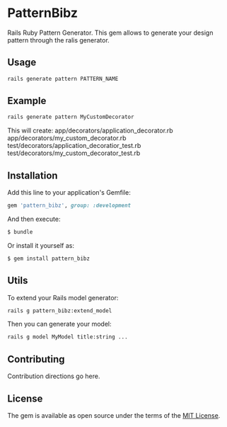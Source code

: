 # PatternBibz
Rails Ruby Pattern Generator.
This gem allows to generate your design pattern through the ralis generator.

## Usage
```bash
rails generate pattern PATTERN_NAME
```

## Example
```bash
rails generate pattern MyCustomDecorator
```

This will create:
    app/decorators/application_decorator.rb
    app/decorators/my_custom_decorator.rb
    test/decorators/application_decoratior_test.rb
    test/decorators/my_custom_decorator_test.rb

## Installation
Add this line to your application's Gemfile:

```ruby
gem 'pattern_bibz', group: :development
```

And then execute:
```bash
$ bundle
```

Or install it yourself as:
```bash
$ gem install pattern_bibz
```

## Utils
To extend your Rails model generator:
```bash
rails g pattern_bibz:extend_model
```

Then you can generate your model:
```bash
rails g model MyModel title:string ...
```

## Contributing
Contribution directions go here.

## License
The gem is available as open source under the terms of the [MIT License](https://opensource.org/licenses/MIT).
